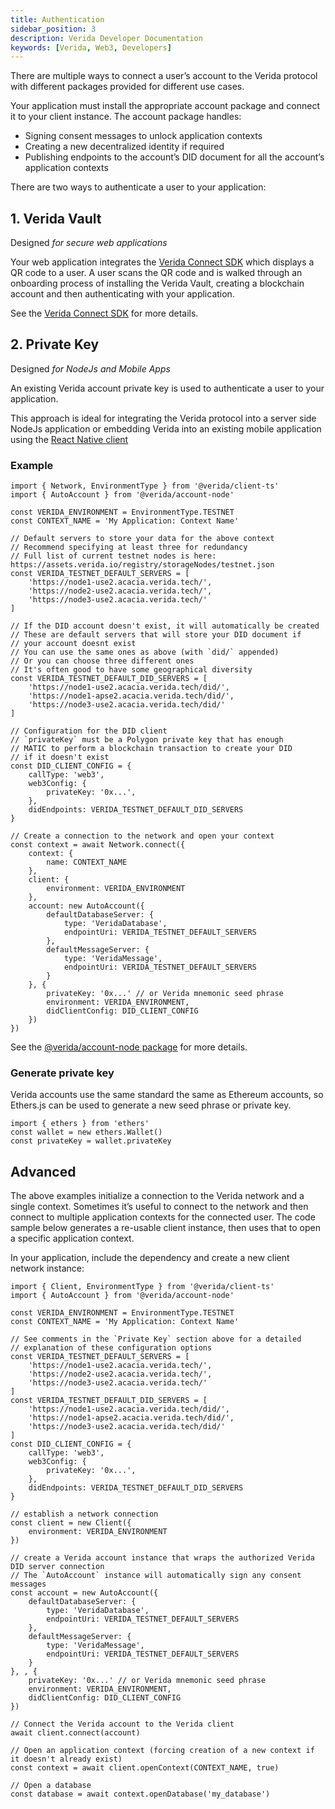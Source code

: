 ```yaml
---
title: Authentication
sidebar_position: 3
description: Verida Developer Documentation
keywords: [Verida, Web3, Developers]
---
```


There are multiple ways to connect a user’s account to the Verida protocol with different packages provided for different use cases.

Your application must install the appropriate account package and connect it to your client instance. The account package handles:

- Signing consent messages to unlock application contexts
- Creating a new decentralized identity if required
- Publishing endpoints to the account’s DID document for all the account’s application contexts

There are two ways to authenticate a user to your application:

## 1. Verida Vault

Designed *for secure web applications*

Your web application integrates the [Verida Connect SDK](../single-sign-on-sdk/single-sign-on-sdk.md) which displays a QR code to a user. A user scans the QR code and is walked through an onboarding process of installing the Verida Vault, creating a blockchain account and then authenticating with your application.

See the [Verida Connect SDK](../single-sign-on-sdk/single-sign-on-sdk.md) for more details.

## 2. Private Key

Designed *for NodeJs and Mobile Apps*

An existing Verida account private key is used to authenticate a user to your application.

This approach is ideal for integrating the Verida protocol into a server side NodeJs application or embedding Verida into an existing mobile application using the [React Native client](react-native.md)

### Example

```tsx
import { Network, EnvironmentType } from '@verida/client-ts'
import { AutoAccount } from '@verida/account-node'

const VERIDA_ENVIRONMENT = EnvironmentType.TESTNET
const CONTEXT_NAME = 'My Application: Context Name'

// Default servers to store your data for the above context
// Recommend specifying at least three for redundancy
// Full list of current testnet nodes is here: https://assets.verida.io/registry/storageNodes/testnet.json
const VERIDA_TESTNET_DEFAULT_SERVERS = [
    'https://node1-use2.acacia.verida.tech/',
    'https://node2-use2.acacia.verida.tech/',
    'https://node3-use2.acacia.verida.tech/'
]

// If the DID account doesn't exist, it will automatically be created
// These are default servers that will store your DID document if
// your account doesnt exist
// You can use the same ones as above (with `did/` appended)
// Or you can choose three different ones
// It's often good to have some geographical diversity
const VERIDA_TESTNET_DEFAULT_DID_SERVERS = [
    'https://node1-use2.acacia.verida.tech/did/',
    'https://node1-apse2.acacia.verida.tech/did/',
    'https://node3-use2.acacia.verida.tech/did/'
]

// Configuration for the DID client
// `privateKey` must be a Polygon private key that has enough
// MATIC to perform a blockchain transaction to create your DID
// if it doesn't exist
const DID_CLIENT_CONFIG = {
    callType: 'web3',
    web3Config: {
        privateKey: '0x...',
    },
    didEndpoints: VERIDA_TESTNET_DEFAULT_DID_SERVERS
}

// Create a connection to the network and open your context
const context = await Network.connect({
    context: {
        name: CONTEXT_NAME
    },
    client: {
        environment: VERIDA_ENVIRONMENT
    },
    account: new AutoAccount({
        defaultDatabaseServer: {
            type: 'VeridaDatabase',
            endpointUri: VERIDA_TESTNET_DEFAULT_SERVERS
        },
        defaultMessageServer: {
            type: 'VeridaMessage',
            endpointUri: VERIDA_TESTNET_DEFAULT_SERVERS
        }
    }, {
        privateKey: '0x...' // or Verida mnemonic seed phrase
        environment: VERIDA_ENVIRONMENT,
        didClientConfig: DID_CLIENT_CONFIG
    })
})
```

See the [@verida/account-node package](https://github.com/verida/verida-js/tree/main/packages/account-node) for more details.

### Generate private key

Verida accounts use the same standard the same as Ethereum accounts, so Ethers.js can be used to generate a new seed phrase or private key.

```
import { ethers } from 'ethers'
const wallet = new ethers.Wallet()
const privateKey = wallet.privateKey
```

## Advanced

The above examples initialize a connection to the Verida network and a single context. Sometimes it’s useful to connect to the network and then connect to multiple application contexts for the connected user. The code sample below generates a re-usable client instance, then uses that to open a specific application context.

In your application, include the dependency and create a new client network instance:

```tsx
import { Client, EnvironmentType } from '@verida/client-ts'
import { AutoAccount } from '@verida/account-node'

const VERIDA_ENVIRONMENT = EnvironmentType.TESTNET
const CONTEXT_NAME = 'My Application: Context Name'

// See comments in the `Private Key` section above for a detailed
// explanation of these configuration options
const VERIDA_TESTNET_DEFAULT_SERVERS = [
    'https://node1-use2.acacia.verida.tech/',
    'https://node2-use2.acacia.verida.tech/',
    'https://node3-use2.acacia.verida.tech/'
]
const VERIDA_TESTNET_DEFAULT_DID_SERVERS = [
    'https://node1-use2.acacia.verida.tech/did/',
    'https://node1-apse2.acacia.verida.tech/did/',
    'https://node3-use2.acacia.verida.tech/did/'
]
const DID_CLIENT_CONFIG = {
    callType: 'web3',
    web3Config: {
        privateKey: '0x...',
    },
    didEndpoints: VERIDA_TESTNET_DEFAULT_DID_SERVERS
}

// establish a network connection
const client = new Client({
    environment: VERIDA_ENVIRONMENT
})

// create a Verida account instance that wraps the authorized Verida DID server connection
// The `AutoAccount` instance will automatically sign any consent messages
const account = new AutoAccount({
    defaultDatabaseServer: {
        type: 'VeridaDatabase',
        endpointUri: VERIDA_TESTNET_DEFAULT_SERVERS
    },
    defaultMessageServer: {
        type: 'VeridaMessage',
        endpointUri: VERIDA_TESTNET_DEFAULT_SERVERS
    }
}, , {
    privateKey: '0x...' // or Verida mnemonic seed phrase
    environment: VERIDA_ENVIRONMENT,
    didClientConfig: DID_CLIENT_CONFIG
})

// Connect the Verida account to the Verida client
await client.connect(account)

// Open an application context (forcing creation of a new context if it doesn't already exist)
const context = await client.openContext(CONTEXT_NAME, true)

// Open a database
const database = await context.openDatabase('my_database')
```